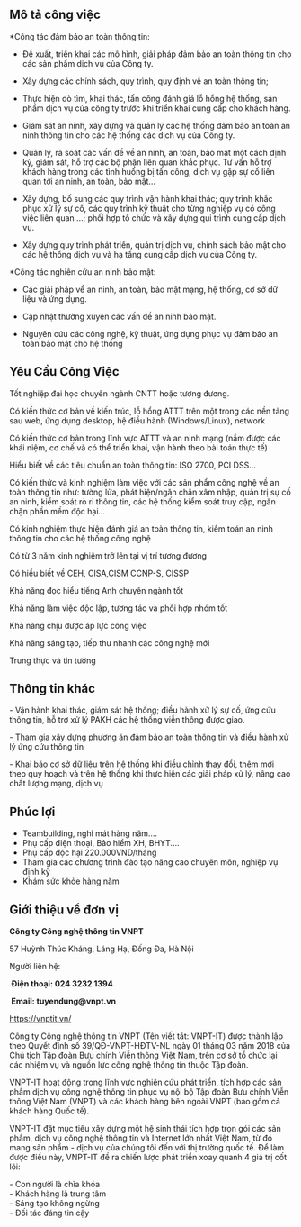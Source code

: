 <div class="col-sm-8 col-xs-12">
                <div class="article">

<div class="MarBot20">
<h2 class="TitleJobNew">Mô tả công việc</h2>
<div class="content_fck">

<p>*Công tác đảm bảo an toàn thông tin:</p>

<ul>
	<li>
	<p>Đề xuất, triển khai các mô hình, giải pháp đảm bảo an toàn thông tin cho các sản phẩm dịch vụ của Công ty.</p>
	</li>
	<li>
	<p>Xây dựng các chính sách, quy trình, quy định về an toàn thông tin;</p>
	</li>
	<li>
	<p>Thực hiện dò tìm, khai thác, tấn công đánh giá lỗ hổng hệ thống, sản phẩm dịch vụ của công ty trước khi triển khai cung cấp cho khách hàng.</p>
	</li>
	<li>
	<p>Giám sát an ninh, xây dựng và quản lý các hệ thống đảm bảo an toàn an ninh thông tin cho các hệ thống các dịch vụ của Công ty.</p>
	</li>
	<li>
	<p>Quản lý, rà soát các vấn đề về an ninh, an toàn, bảo mật một cách định kỳ, giám sát, hỗ trợ các bộ phận liên quan khắc phục. Tư vấn hỗ trợ khách hàng trong các tình huống bị tấn công, dịch vụ gặp sự cố liên quan tới an ninh, an toàn, bảo mật…</p>
	</li>
	<li>
	<p>Xây dựng, bố sung các quy trình vận hành khai thác; quy trình khắc phục xử lý sự cố, các quy trình kỹ thuật cho từng nghiệp vụ có công việc liên quan …; phối hợp tổ chức và xây dựng qui trình cung cấp dịch vụ.</p>
	</li>
	<li>
	<p>Xây dựng quy trình phát triển, quản trị dịch vụ, chính sách bảo mật cho các hệ thống dịch vụ và hạ tầng cung cấp dịch vụ của Công ty.</p>
	</li>
</ul>

<p>*Công tác nghiên cứu an ninh bảo mật:</p>

<ul>
	<li>
	<p>Các giải pháp về an ninh, an toàn, bảo mật mạng, hệ thống, cơ sở dữ liệu và ứng dụng.</p>
	</li>
	<li>
	<p>Cập nhật thường xuyên các vấn đề an ninh bảo mật.</p>
	</li>
	<li>
	<p>Nguyên cứu các công nghệ, kỹ thuật, ứng dụng phục vụ đảm bảo an toàn bảo mật cho hệ thống</p>
	</li>
</ul>


</div>
</div>
<div class="MarBot20">
<h2 class="TitleJobNew">Yêu Cầu Công Việc</h2>
<div class="content_fck">

<p>Tốt nghiệp đại học&nbsp;chuyên ngành CNTT hoặc tương đương.</p>

<p>Có kiến thức cơ bản về kiến trúc, lỗ hổng ATTT trên một trong các nền tảng sau web, ứng dụng desktop, hệ điều hành (Windows/Linux), network</p>

<p>Có kiến thức cơ bản trong lĩnh vực ATTT và an ninh mạng (nắm được các khái niệm, cơ chế và có thể triển khai, vận hành theo bài toán thực tế)</p>

<p>Hiểu biết về các tiêu chuẩn an toàn thông tin: ISO 2700, PCI DSS…</p>

<p>Có kiến thức và kinh nghiệm làm việc với các sản phẩm công nghệ về an toàn thông tin như: tường lửa, phát hiện/ngăn chặn xâm nhập, quản trị sự cố an ninh, kiểm soát rò rỉ thông tin, các hệ thống kiểm soát truy cập, ngăn chặn phần mềm độc hại…</p>

<p>Có kinh nghiệm thực hiện đánh giá an toàn thông tin, kiểm toán an ninh thông tin cho các hệ thống công nghệ</p>

<p>Có từ 3 năm kinh nghiệm trở lên tại vị trí tương đương</p>

<p>Có hiểu biết về CEH, CISA,CISM CCNP-S, CISSP</p>

<p>Khả năng đọc hiểu tiếng Anh chuyên ngành tốt</p>

<p>Khả năng làm việc độc lập, tương tác và phối hợp nhóm tốt</p>

<p>Khả năng chịu được áp lực công việc</p>

<p>Khả năng sáng tạo, tiếp thu nhanh các công nghệ mới</p>

<p>Trung thực và tin tưởng</p>


</div>
</div>
<div class="MarBot20">
<h2 class="TitleJobNew">Thông tin khác</h2>
<div class="content_fck">

<p>- Vận hành khai thác, giám sát hệ thống; điều hành xử lý sự cố, ứng cứu thông tin, hỗ trợ xử lý PAKH các hệ thống viễn thông được giao.</p>

<p>- Tham gia xây dựng phương án đảm bảo an toàn thông tin và điều hành xử lý ứng cứu thông tin</p>

<p>- Khai báo cơ sở dữ liệu trên hệ thống khi điều chỉnh thay đổi, thêm mới theo quy hoạch và trên hệ thống khi thực hiện các giải pháp xử lý, nâng cao chất lượng mạng, dịch vụ</p>


</div>
</div>

<div class="what-we-offer mobile-box">
<h2 class="TitleJobNew">Phúc lợi</h2>
<ul class="list-benefits ullifix">

<li><span class="fa icon fa-hand-o-right"></span>Teambuilding, nghỉ mát hàng năm....</li>
<li><span class="fa icon fa-hand-o-right"></span>Phụ cấp điện thoại, Bảo hiểm XH, BHYT....</li>
<li><span class="fa icon fa-hand-o-right"></span>Phụ cấp độc hại 220.000VND/tháng</li>
<li><span class="fa icon fa-hand-o-right"></span>Tham gia các chương trình đào tạo nâng cao chuyên môn, nghiệp vụ định kỳ</li>
<li><span class="fa icon fa-hand-o-right"></span>Khám sức khỏe hàng năm</li>
</ul>
</div>

<div class="company-info">
<h2 class="TitleJobNew">Giới thiệu về đơn vị</h2>
<div class="logo">
<span style="background-image: url(/Images/logo.png);"></span>
</div>
<p><strong>Công ty Công nghệ thông tin VNPT</strong></p>
<p>57 Huỳnh Thúc Kháng, Láng Hạ, Đống Đa, Hà Nội</p>
<p>Người liên hệ: <strong></strong></p><p><strong>&nbsp;Điện thoại:&nbsp;024 3232 1394</strong></p><strong>

<p>&nbsp;Email: tuyendung@vnpt.vn</p>
</strong><p></p>

<div class="clearfix"></div>
<p><a href="https://vnptit.vn/" title="Công ty Công nghệ thông tin VNPT">https://vnptit.vn/</a> </p>
<p class="desc ullifix">
</p><p>Công ty Công nghệ thông tin VNPT (Tên viết tắt: VNPT-IT) được thành lập theo Quyết định số 39/QĐ-VNPT-HĐTV-NL ngày 01 tháng 03 năm 2018 của Chủ tịch Tập đoàn Bưu chính Viễn thông Việt Nam, trên cơ sở tổ chức lại các nhiệm vụ và nguồn lực công nghệ thông tin thuộc Tập đoàn.</p>

<p>VNPT-IT hoạt động trong lĩnh vực nghiên cứu phát triển, tích hợp các sản phẩm dịch vụ công nghệ thông tin phục vụ nội bộ Tập đoàn Bưu chính Viễn thông Việt Nam (VNPT) và các khách hàng bên ngoài VNPT (bao gồm cả khách hàng Quốc tế).</p>

<p>VNPT-IT đặt mục tiêu xây dựng một hệ sinh thái tích hợp trọn gói các sản phẩm, dịch vụ công nghệ thông tin và Internet lớn nhất Việt Nam, từ đó mang sản phẩm - dịch vụ của chúng tôi đến với thị trường quốc tế. Để làm được điều này, VNPT-IT đề ra chiến lược phát triển xoay quanh 4 giá trị cốt lõi:</p>

<p>- Con người là chìa khóa<br>
- Khách hàng là trung tâm<br>
- Sáng tạo không ngừng<br>
- Đối tác đáng tin cậy</p>

<p></p>
</div>


</div>

</div>